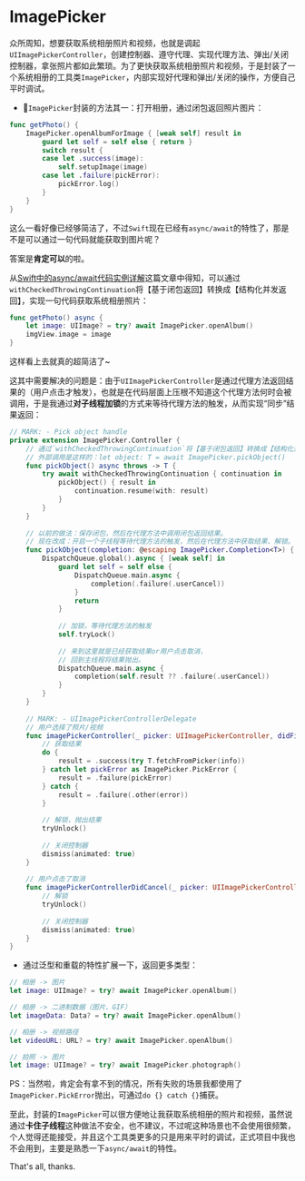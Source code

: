 # ImagePicker

众所周知，想要获取系统相册照片和视频，也就是调起`UIImagePickerController`，创建控制器、遵守代理、实现代理方法、弹出/关闭控制器，拿张照片都如此繁琐。为了更快获取系统相册照片和视频，于是封装了一个系统相册的工具类`ImagePicker`，内部实现好代理和弹出/关闭的操作，方便自己平时调试。

- 🌰`ImagePicker`封装的方法其一：打开相册，通过闭包返回照片图片：
```swift
func getPhoto() {
    ImagePicker.openAlbumForImage { [weak self] result in
        guard let self = self else { return }
        switch result {
        case let .success(image):
            self.setupImage(image)
        case let .failure(pickError):
            pickError.log()
        }
    }
}
```

这么一看好像已经够简洁了，不过`Swift`现在已经有`async/await`的特性了，那是不是可以通过一句代码就能获取到图片呢？

答案是**肯定可以**的啦。

从[Swift中的async/await代码实例详解](https://juejin.cn/post/7169914508360548360#heading-9)这篇文章中得知，可以通过`withCheckedThrowingContinuation`将【基于闭包返回】转换成【结构化并发返回】，实现一句代码获取系统相册照片：
```swift
func getPhoto() async {
    let image: UIImage? = try? await ImagePicker.openAlbum()
    imgView.image = image
}
```
这样看上去就真的超简洁了~

这其中需要解决的问题是：由于`UIImagePickerController`是通过代理方法返回结果的（用户点击才触发），也就是在代码层面上压根不知道这个代理方法何时会被调用，于是我通过**对子线程加锁**的方式来等待代理方法的触发，从而实现“同步”结果返回：
```swift
// MARK: - Pick object handle
private extension ImagePicker.Controller {
    // 通过`withCheckedThrowingContinuation`将【基于闭包返回】转换成【结构化并发返回】，
    // 外部调用是这样的：let object: T = await ImagePicker.pickObject()
    func pickObject() async throws -> T {
        try await withCheckedThrowingContinuation { continuation in
            pickObject() { result in
                continuation.resume(with: result)
            }
        }
    }
    
    // 以前的做法：保存闭包，然后在代理方法中调用闭包返回结果。
    // 现在改成：开启一个子线程等待代理方法的触发，然后在代理方法中获取结果、解锁。
    func pickObject(completion: @escaping ImagePicker.Completion<T>) {
        DispatchQueue.global().async { [weak self] in
            guard let self = self else {
                DispatchQueue.main.async {
                    completion(.failure(.userCancel))
                }
                return
            }
            
            // 加锁，等待代理方法的触发
            self.tryLock()
            
            // 来到这里就是已经获取结果or用户点击取消，
            // 回到主线程将结果抛出。
            DispatchQueue.main.async {
                completion(self.result ?? .failure(.userCancel))
            }
        }
    }
    
    // MARK: - UIImagePickerControllerDelegate
    // 用户选择了照片/视频
    func imagePickerController(_ picker: UIImagePickerController, didFinishPickingMediaWithInfo info: [UIImagePickerController.InfoKey : Any]) {
        // 获取结果
        do {
            result = .success(try T.fetchFromPicker(info))
        } catch let pickError as ImagePicker.PickError {
            result = .failure(pickError)
        } catch {
            result = .failure(.other(error))
        }
        
        // 解锁，抛出结果
        tryUnlock()
        
        // 关闭控制器
        dismiss(animated: true)
    }
    
    // 用户点击了取消
    func imagePickerControllerDidCancel(_ picker: UIImagePickerController) {
        // 解锁
        tryUnlock()
        
        // 关闭控制器
        dismiss(animated: true)
    }
}
```

- 通过泛型和重载的特性扩展一下，返回更多类型：
```swift
// 相册 -> 图片
let image: UIImage? = try? await ImagePicker.openAlbum()

// 相册 -> 二进制数据（图片、GIF）
let imageData: Data? = try? await ImagePicker.openAlbum()

// 相册 -> 视频路径
let videoURL: URL? = try? await ImagePicker.openAlbum()

// 拍照 -> 图片
let image: UIImage? = try? await ImagePicker.photograph()
```
PS：当然啦，肯定会有拿不到的情况，所有失败的场景我都使用了`ImagePicker.PickError`抛出，可通过`do {} catch {}`捕获。

至此，封装的`ImagePicker`可以很方便地让我获取系统相册的照片和视频，虽然说通过**卡住子线程**这种做法不安全，也不建议，不过呢这种场景也不会使用很频繁，个人觉得还能接受，并且这个工具类更多的只是用来平时的调试，正式项目中我也不会用到，主要是熟悉一下`async/await`的特性。

That's all, thanks.
